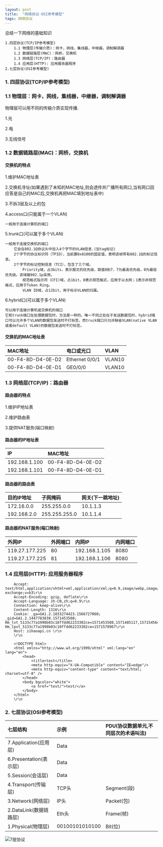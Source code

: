 ```yaml
---
layout: post
title:  "网络协议-OSI参考模型"
tags: 网络协议
---
```


总结一下网络的基础知识

    1.四层协议(TCP/IP参考模型)
        1.1 物理层(传输介质)：网卡，网线，集线器，中继器，调制解调器
        1.2 数据链路层(MAC)：网桥，交换机
        1.3 网络层(TCP/IP)：路由器
        1.4 应用层(HTTP): 应用服务器程序
    2.七层协议(OSI参考模型)
        
        
### 1. 四层协议(TCP/IP参考模型)

### 1.1 物理层：网卡，网线，集线器，中继器，调制解调器

物理层可以用不同的传输介质实现传播.        

1.光

2.电

3.无线信号
        
### 1.2 数据链路层(MAC)：网桥，交换机

#### 交换机的特点

1.维护MAC地址表

2.交换机寻址(如果遇到了未知的MAC地址,则会透传并广播所有网口,当有网口回应答是自己的MAC后,交换机再把MAC填到地址表中)

3.不拆3层及以上的包

4.access口(只能属于一个VLAN)

    一般用于连接计算机的端口

5.trunk口(可以属于多个VLAN)

    一般用于连接交换机的端口
        它会在802.1Q协议头中加入4个字节的VLAN信息.(加tag标记)
        2个字节的协议标识符（TPID)，当前置0x8100的固定值，表明该帧带有802.1Q的标记信息。 
        2个字节的标记控制信息（TCI），包含了三个域。
            Priority域，占3bits，表示报文的优先级，取值0到7，7为最高优先级，0为最低优先级。该域被802.1p采用。 
            规范格式指示符（CFI)域，占1bit，0表示规范格式，应用于以太网；1表示非规范格式，应用于Token Ring。
            VLAN ID域，占12bit，用于标示VLAN的归属。

6.hybrid口(可以属于多个VLAN)
    
    可以用于连接计算机或交换机的端口
    它和trunk端口在处理数据包时，方法是一样的。唯一不同之处在于发送数据包时，hybrid端口可以允许多个VLAN的数据包发送时不打标签，而truck端口只允许缺省VLAN(native VLAN或者default VLAN)的数据包发送时不打标签。

#### 交换机的MAC地址表

| MAC地址 | 电口或光口 | VLAN | 
| :-    | :-        | :-    | 
| 00-F4-8D-D4-0E-D2 | Ethernet 0/0/1 | VLAN10|
| 00-F4-8D-D4-0E-D1 | GE0/0/0        | VLAN10|
    
### 1.3 网络层(TCP/IP)：路由器

#### 路由器的特点

1.维护IP地址表

2.维护路由表

3.提供NAT服务(端口映射)

#### 路由器的IP地址表

| IP |MAC地址  | 
| :-    | :-    | 
| 192.168.1.100 | 00-F4-8D-D4-0E-D2 |
| 192.168.1.101 | 00-F4-8D-D4-0E-D1 |
   

#### 路由器的路由表

| 目的IP地址 |子网掩码 |  网关(下一跳地址) | 
| :-    | :-        | :-    | 
| 172.16.0.0 | 255.255.0.0 | 10.1.1.3|
| 192.168.2.0 | 255.255.255.0 | 10.1.1.4|

#### 路由器的NAT服务(端口映射)

| 外网IP | 外网端口 | 内网IP | 内网端口 | 
| :-    | :-      | :-    | :-      | 
| 119.27.177.225 | 80 | 192.168.1.105 | 8080 |
| 119.27.177.225 | 81 | 192.168.1.106 | 8080 |


### 1.4 应用层(HTTP): 应用服务器程序
        
        Accept: text/html,application/xhtml+xml,application/xml;q=0.9,image/webp,image/apng,*/*;q=0.8,application/signed-exchange;v=b3\r\n
        Accept-Encoding: gzip, deflate\r\n
        Accept-Language: zh-CN,zh;q=0.9\r\n
        Connection: keep-alive\r\n
        Content-Length: 1316\r\n
        Cookie: _ga=GA1.2.1033274423.1566727060; _gid=GA1.2.1447783838.1571453508; Hm_lvt_5133c77a1990b03c10ffdd62233302ce=1571453508,1571485117,1571545640,1571578967; Hm_lpvt_5133c77a1990b03c10ffdd62233302ce=1571578967\r\n
        Host: zihaoapi.cn \r\n
        \r\n
        
        <!DOCTYPE html>
        <html xmlns="http://www.w3.org/1999/xhtml" xml:lang="en" lang="en">
            <head>
                <title>test</title>
                <meta http-equiv="X-UA-Compatible" content="IE=edge"/>
                <meta http-equiv="content-type" content="text/html; charset=utf-8" />
            </head>
            <body bgcolor="white">
                <a href="test/">test/</a>
            </body>
        </html>
        \r\n
        
### 2. 七层协议(OSI参考模型)

| 七层结构   | 示例 | PDU(协议数据单元,不同层次的术语叫法) | 
| :-                        | :-  | :-        | 
| 7.Application(应用层)      | Data |           |
| 6.Presentation(表示层)     | Data |            |
| 5.Session(会话层)          | Data |            |
| 4.Transport(传输层)        | TCP头| Segment(段) |
| 3.Network(网络层)          | IP头 | Packet(包) |
| 2.DataLink(数据链路层)      | Eth头| Frame(帧) |
| 1.Physical(物理层)         | 00100101010100 |Bit(位) |


![7层协议](../../../images/postimg/7protocal.gif)





